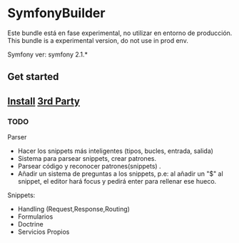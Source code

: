 SymfonyBuilder
==============
Este bundle está en fase experimental, no utilizar en entorno de producción.
This bundle is a experimental version, do not use in prod env. 

Symfony ver: symfony 2.1.*

Get started
-------------
[Install](https://github.com/zeopix/SymfonyBuilder/blob/master/Resources/doc/install.md)
[3rd Party](https://github.com/zeopix/SymfonyBuilder/blob/master/Resources/doc/3rdparty.md)
-------------


### TODO

Parser
- Hacer los snippets más inteligentes (tipos, bucles, entrada, salida)
- Sistema para parsear snippets, crear patrones.
- Parsear código y reconocer patrones(snippets) . 
- Añadir un sistema de preguntas a los snippets, p.e: al añadir un "$" al snippet, el editor hará focus y pedirá enter para rellenar ese hueco.


Snippets:
- Handling (Request,Response,Routing)
- Formularios
- Doctrine
- Servicios Propios